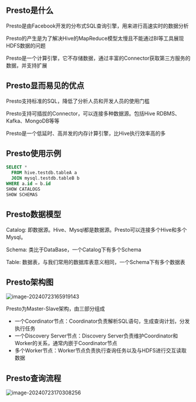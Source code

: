 ## Presto是什么

Presto是由Facebook开发的分布式SQL查询引擎，用来进行高速实时的数据分析

Presto的产生是为了解决Hive的MapReduce模型太慢且不能通过BI等工具展现HDFS数据的问题

Presto是一个计算引擎，它不存储数据，通过丰富的Connector获取第三方服务的数据，并支持扩展

## Presto显而易见的优点

Presto支持标准的SQL，降低了分析人员和开发人员的使用门槛

Presto支持可插拔的Connector，可以连接多种数据源。包括Hive RDBMS、Kafka、MongoDB等等

Presto是一个低延时、高并发的内存计算引擎，比Hive执行效率高的多

## Presto使用示例

```sql
SELECT *
  FROM hive.testdb.tableA a
  JOIN mysql.testdb.tableB b
WHERE a.id = b.id
SHOW CATALOGS
SHOW SCHEMAS
```

## Presto数据模型

Catalog: 即数据源。Hive、Mysql都是数据源。Presto可以连接多个Hive和多个Mysql。

Schema: 类比于DataBase，一个Catalog下有多个Schema

Table: 数据表，与我们常用的数据库表意义相同，一个Schema下有多个数据表

## Presto架构图



![image-20240723165919143](D:\user\person\notes\编程学习\大数据\大数据平台\assets\image-20240723165919143.png)

Presto为Master-Slave架构，由三部分组成

- 一个Coordinator节点：Coordinator负责解析SQL语句，生成查询计划，分发执行任务
- 一个Discovery Server节点：Discovery Server负责维护Coordinator和Worker的关系，通常内嵌于Coordinator节点
- 多个Worker节点：Worker节点负责执行查询任务以及与HDFS进行交互读取数据

## Presto查询流程

![image-20240723170308256](D:\user\person\notes\编程学习\大数据\大数据平台\assets\image-20240723170308256.png)







